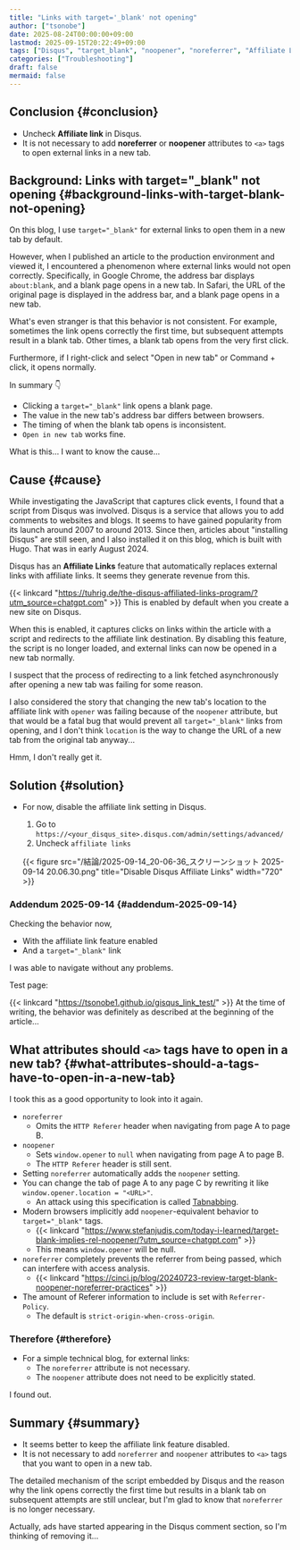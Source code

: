 ```yaml
---
title: "Links with target='_blank' not opening"
author: ["tsonobe"]
date: 2025-08-24T00:00:00+09:00
lastmod: 2025-09-15T20:22:49+09:00
tags: ["Disqus", "target_blank", "noopener", "noreferrer", "Affiliate Link", "External Link", "Chrome", "Safari", "Hugo"]
categories: ["Troubleshooting"]
draft: false
mermaid: false
---
```


## Conclusion {#conclusion}

-   Uncheck ****Affiliate link**** in Disqus.
-   It is not necessary to add **noreferrer** or **noopener** attributes to `<a>` tags to open external links in a new tab.


## Background: Links with target="_blank" not opening {#background-links-with-target-blank-not-opening}

On this blog, I use `target="_blank"` for external links to open them in a new tab by default.

However, when I published an article to the production environment and viewed it, I encountered a phenomenon where external links would not open correctly. Specifically, in Google Chrome, the address bar displays `about:blank`, and a blank page opens in a new tab. In Safari, the URL of the original page is displayed in the address bar, and a blank page opens in a new tab.

What's even stranger is that this behavior is not consistent. For example, sometimes the link opens correctly the first time, but subsequent attempts result in a blank tab. Other times, a blank tab opens from the very first click.

Furthermore, if I right-click and select "Open in new tab" or Command + click, it opens normally.

In summary 👇️

-   Clicking a `target="_blank"` link opens a blank page.
-   The value in the new tab's address bar differs between browsers.
-   The timing of when the blank tab opens is inconsistent.
-   `Open in new tab` works fine.

What is this... I want to know the cause...


## Cause {#cause}

While investigating the JavaScript that captures click events, I found that a script from Disqus was involved. Disqus is a service that allows you to add comments to websites and blogs. It seems to have gained popularity from its launch around 2007 to around 2013. Since then, articles about "installing Disqus" are still seen, and I also installed it on this blog, which is built with Hugo. That was in early August 2024.

Disqus has an ****Affiliate Links**** feature that automatically replaces external links with affiliate links. It seems they generate revenue from this.

{{< linkcard "https://tuhrig.de/the-disqus-affiliated-links-program/?utm_source=chatgpt.com" >}}
This is enabled by default when you create a new site on Disqus.

When this is enabled, it captures clicks on links within the article with a script and redirects to the affiliate link destination. By disabling this feature, the script is no longer loaded, and external links can now be opened in a new tab normally.

I suspect that the process of redirecting to a link fetched asynchronously after opening a new tab was failing for some reason.

I also considered the story that changing the new tab's location to the affiliate link with `opener` was failing because of the `noopener` attribute, but that would be a fatal bug that would prevent all `target="_blank"` links from opening, and I don't think `location` is the way to change the URL of a new tab from the original tab anyway...

Hmm, I don't really get it.


## Solution {#solution}

-   For now, disable the affiliate link setting in Disqus.

    1.  Go to `https://<your_disqus_site>.disqus.com/admin/settings/advanced/`
    2.  Uncheck `affiliate links`

    {{< figure src="/結論/2025-09-14_20-06-36_スクリーンショット 2025-09-14 20.06.30.png" title="Disable Disqus Affiliate Links" width="720" >}}


### Addendum 2025-09-14 {#addendum-2025-09-14}

Checking the behavior now,

-   With the affiliate link feature enabled
-   And a `target="_blank"` link

I was able to navigate without any problems.

Test page:

{{< linkcard "https://tsonobe1.github.io/gisqus_link_test/" >}}
At the time of writing, the behavior was definitely as described at the beginning of the article...


## What attributes should `<a>` tags have to open in a new tab? {#what-attributes-should-a-tags-have-to-open-in-a-new-tab}

I took this as a good opportunity to look into it again.

-   `noreferrer`
    -   Omits the `HTTP Referer` header when navigating from page A to page B.
-   `noopener`
    -   Sets `window.opener` to `null` when navigating from page A to page B.
    -   The `HTTP Referer` header is still sent.
-   Setting `noreferrer` automatically adds the `noopener` setting.
-   You can change the tab of page A to any page C by rewriting it like `window.opener.location = "<URL>"`.
    -   An attack using this specification is called [Tabnabbing](https://owasp.org/www-community/attacks/Reverse_Tabnabbing?utm_source=chatgpt.com).
-   Modern browsers implicitly add `noopener`-equivalent behavior to `target="_blank"` tags.
    -   {{< linkcard "https://www.stefanjudis.com/today-i-learned/target-blank-implies-rel-noopener/?utm_source=chatgpt.com" >}}
    -   This means `window.opener` will be null.
-   `noreferrer` completely prevents the referrer from being passed, which can interfere with access analysis.
    -   {{< linkcard "https://cinci.jp/blog/20240723-review-target-blank-noopener-noreferrer-practices" >}}
-   The amount of Referer information to include is set with `Referrer-Policy`.
    -   The default is `strict-origin-when-cross-origin`.


### Therefore {#therefore}

-   For a simple technical blog, for external links:
    -   The `noreferrer` attribute is not necessary.
    -   The `noopener` attribute does not need to be explicitly stated.

I found out.


## Summary {#summary}

-   It seems better to keep the affiliate link feature disabled.
-   It is not necessary to add `noreferrer` and `noopener` attributes to `<a>` tags that you want to open in a new tab.

The detailed mechanism of the script embedded by Disqus and the reason why the link opens correctly the first time but results in a blank tab on subsequent attempts are still unclear, but I'm glad to know that `noreferrer` is no longer necessary.

Actually, ads have started appearing in the Disqus comment section, so I'm thinking of removing it...
